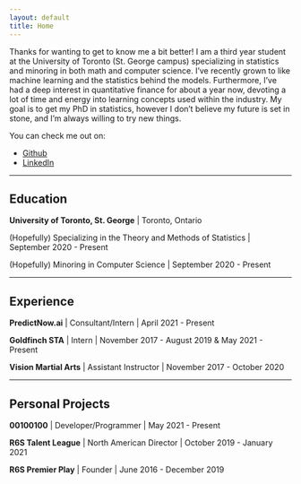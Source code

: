 ```yaml
---
layout: default
title: Home
---
```

<p class="message">
  Thanks for wanting to get to know me a bit better! I am a third year student at the University of Toronto (St. George campus) specializing in statistics and minoring in both math and computer science. I’ve recently grown to like machine learning and the statistics behind the models. Furthermore, I’ve had a deep interest in quantitative finance for about a year now, devoting a lot of time and energy into learning concepts used within the industry. My goal is to get my PhD in statistics, however I don’t believe my future is set in stone, and I’m always willing to try new things.


</p>


You can check me out on:

* [Github](https://github.com/Vincentcchu)
* [LinkedIn](https://www.linkedin.com/in/vincentsmcchu/)

---

## Education

**University of Toronto, St. George** | Toronto, Ontario

(Hopefully) Specializing in the Theory and Methods of Statistics | September 2020 - Present

(Hopefully) Minoring in Computer Science | September 2020 - Present


---


## Experience

**PredictNow.ai** | Consultant/Intern | April 2021 - Present

**Goldfinch STA** | Intern | November 2017 - August 2019 & May 2021 - Present

**Vision Martial Arts** | Assistant Instructor | November 2017 - October 2020


---



## Personal Projects

**00100100** | Developer/Programmer | May 2021 - Present

**R6S Talent League** | North American Director | October 2019 - January 2021

**R6S Premier Play** | Founder | June 2016 - December 2019

